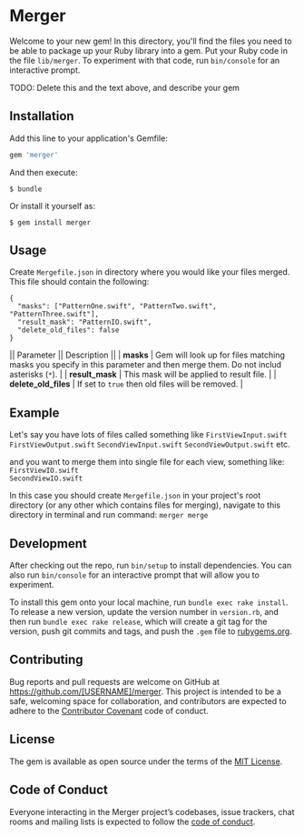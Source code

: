 # Merger

Welcome to your new gem! In this directory, you'll find the files you need to be able to package up your Ruby library into a gem. Put your Ruby code in the file `lib/merger`. To experiment with that code, run `bin/console` for an interactive prompt.

TODO: Delete this and the text above, and describe your gem

## Installation

Add this line to your application's Gemfile:

```ruby
gem 'merger'
```

And then execute:

    $ bundle

Or install it yourself as:

    $ gem install merger

## Usage

Create `Mergefile.json` in directory where you would like your files merged. This file should contain the following:
```
{
  "masks": ["PatternOne.swift", "PatternTwo.swift", "PatternThree.swift"],
  "result_mask": "PatternIO.swift",
  "delete_old_files": false
}
```

|| Parameter || Description ||
| **masks** | Gem will look up for files matching masks you specify in this parameter and then merge them. Do not includ asterisks (`*`). |
| **result_mask** | This mask will be applied to result file. |
| **delete_old_files** | If set to `true` then old files will be removed. |

## Example

Let's say you have lots of files called something like
`FirstViewInput.swift`  
`FirstViewOutput.swift`
`SecondViewInput.swift`
`SecondViewOutput.swift`
etc.

and you want to merge them into single file for each view, something like:
`FirstViewIO.swift`  
`SecondViewIO.swift`

In this case you should create `Mergefile.json` in your project's root directory (or any other which contains files for merging), navigate to this directory in terminal and run command:
`merger merge`


## Development

After checking out the repo, run `bin/setup` to install dependencies. You can also run `bin/console` for an interactive prompt that will allow you to experiment.

To install this gem onto your local machine, run `bundle exec rake install`. To release a new version, update the version number in `version.rb`, and then run `bundle exec rake release`, which will create a git tag for the version, push git commits and tags, and push the `.gem` file to [rubygems.org](https://rubygems.org).

## Contributing

Bug reports and pull requests are welcome on GitHub at https://github.com/[USERNAME]/merger. This project is intended to be a safe, welcoming space for collaboration, and contributors are expected to adhere to the [Contributor Covenant](http://contributor-covenant.org) code of conduct.

## License

The gem is available as open source under the terms of the [MIT License](https://opensource.org/licenses/MIT).

## Code of Conduct

Everyone interacting in the Merger project’s codebases, issue trackers, chat rooms and mailing lists is expected to follow the [code of conduct](https://github.com/[USERNAME]/merger/blob/master/CODE_OF_CONDUCT.md).

